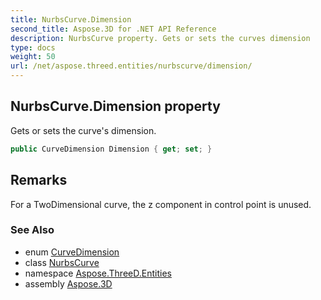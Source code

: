```yaml
---
title: NurbsCurve.Dimension
second_title: Aspose.3D for .NET API Reference
description: NurbsCurve property. Gets or sets the curves dimension
type: docs
weight: 50
url: /net/aspose.threed.entities/nurbscurve/dimension/
---
```

## NurbsCurve.Dimension property

Gets or sets the curve's dimension.

```csharp
public CurveDimension Dimension { get; set; }
```

## Remarks

For a TwoDimensional curve, the z component in control point is unused.

### See Also

* enum [CurveDimension](../../curvedimension/)
* class [NurbsCurve](../)
* namespace [Aspose.ThreeD.Entities](../../nurbscurve/)
* assembly [Aspose.3D](../../../)


